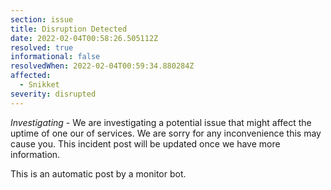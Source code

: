 ```yaml
---
section: issue
title: Disruption Detected
date: 2022-02-04T00:58:26.505112Z
resolved: true
informational: false
resolvedWhen: 2022-02-04T00:59:34.880284Z
affected:
  - Snikket
severity: disrupted
---
```

*Investigating* - We are investigating a potential issue that might affect the uptime of one our of services. We are sorry for any inconvenience this may cause you. This incident post will be updated once we have more information.

This is an automatic post by a monitor bot.
        